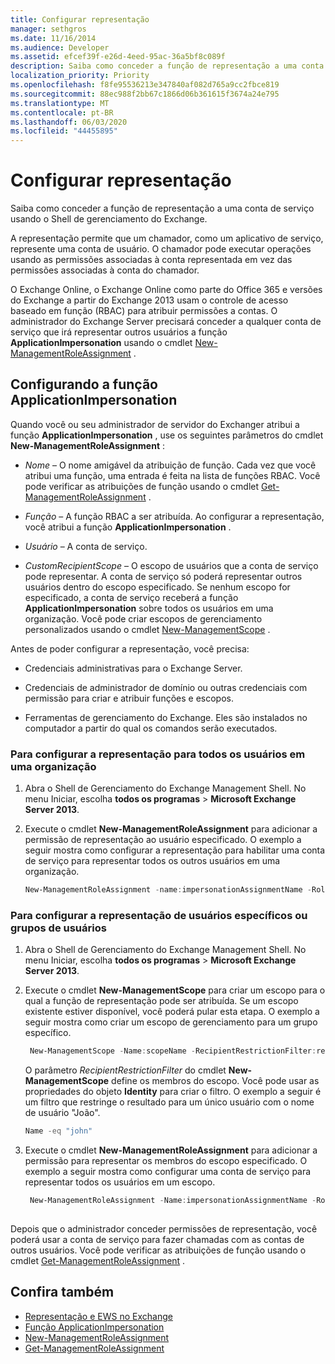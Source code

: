 ```yaml
---
title: Configurar representação
manager: sethgros
ms.date: 11/16/2014
ms.audience: Developer
ms.assetid: efcef39f-e26d-4eed-95ac-36a5bf8c089f
description: Saiba como conceder a função de representação a uma conta de serviço usando o Shell de gerenciamento do Exchange.
localization_priority: Priority
ms.openlocfilehash: f8fe95536213e347840af082d765a9cc2fbce819
ms.sourcegitcommit: 88ec988f2bb67c1866d06b361615f3674a24e795
ms.translationtype: MT
ms.contentlocale: pt-BR
ms.lasthandoff: 06/03/2020
ms.locfileid: "44455895"
---
```

# <a name="configure-impersonation"></a>Configurar representação

Saiba como conceder a função de representação a uma conta de serviço usando o Shell de gerenciamento do Exchange. 
  
A representação permite que um chamador, como um aplicativo de serviço, represente uma conta de usuário. O chamador pode executar operações usando as permissões associadas à conta representada em vez das permissões associadas à conta do chamador.
  
O Exchange Online, o Exchange Online como parte do Office 365 e versões do Exchange a partir do Exchange 2013 usam o controle de acesso baseado em função (RBAC) para atribuir permissões a contas. O administrador do Exchange Server precisará conceder a qualquer conta de serviço que irá representar outros usuários a função **ApplicationImpersonation** usando o cmdlet [New-ManagementRoleAssignment](https://msdn.microsoft.com/library/34d4f2e3-f2c5-49e1-a6a9-1366da65a78c.aspx) . 
  
## <a name="configuring-the-applicationimpersonation-role"></a>Configurando a função ApplicationImpersonation

Quando você ou seu administrador de servidor do Exchanger atribui a função **ApplicationImpersonation** , use os seguintes parâmetros do cmdlet **New-ManagementRoleAssignment** : 
  
-  _Nome_ &ndash; O nome amigável da atribuição de função. Cada vez que você atribui uma função, uma entrada é feita na lista de funções RBAC. Você pode verificar as atribuições de função usando o cmdlet [Get-ManagementRoleAssignment](https://msdn.microsoft.com/library/a3a6ee46-061b-444a-8639-43a416309445.aspx) . 
    
-  _Função_ &ndash; A função RBAC a ser atribuída. Ao configurar a representação, você atribui a função **ApplicationImpersonation** . 
    
-  _Usuário_ &ndash; A conta de serviço. 
    
-  _CustomRecipientScope_ &ndash; O escopo de usuários que a conta de serviço pode representar. A conta de serviço só poderá representar outros usuários dentro do escopo especificado. Se nenhum escopo for especificado, a conta de serviço receberá a função **ApplicationImpersonation** sobre todos os usuários em uma organização. Você pode criar escopos de gerenciamento personalizados usando o cmdlet [New-ManagementScope](https://msdn.microsoft.com/library/1ea1f474-69d6-48c0-9beb-bfa4442c5dab.aspx) . 
    
Antes de poder configurar a representação, você precisa:
  
- Credenciais administrativas para o Exchange Server.
    
- Credenciais de administrador de domínio ou outras credenciais com permissão para criar e atribuir funções e escopos.
    
- Ferramentas de gerenciamento do Exchange. Eles são instalados no computador a partir do qual os comandos serão executados.
    
### <a name="to-configure-impersonation-for-all-users-in-an-organization"></a>Para configurar a representação para todos os usuários em uma organização

1. Abra o Shell de Gerenciamento do Exchange Management Shell. No menu Iniciar, escolha **todos os programas**  >  **Microsoft Exchange Server 2013**. 
    
2. Execute o cmdlet **New-ManagementRoleAssignment** para adicionar a permissão de representação ao usuário especificado. O exemplo a seguir mostra como configurar a representação para habilitar uma conta de serviço para representar todos os outros usuários em uma organização. 
    
   ```powershell
   New-ManagementRoleAssignment -name:impersonationAssignmentName -Role:ApplicationImpersonation -User:serviceAccount 
   ```

### <a name="to-configure-impersonation-for-specific-users-or-groups-of-users"></a>Para configurar a representação de usuários específicos ou grupos de usuários

1. Abra o Shell de Gerenciamento do Exchange Management Shell. No menu Iniciar, escolha **todos os programas**  >  **Microsoft Exchange Server 2013**. 
    
2. Execute o cmdlet **New-ManagementScope** para criar um escopo para o qual a função de representação pode ser atribuída. Se um escopo existente estiver disponível, você poderá pular esta etapa. O exemplo a seguir mostra como criar um escopo de gerenciamento para um grupo específico. 
    
   ```powershell
    New-ManagementScope -Name:scopeName -RecipientRestrictionFilter:recipientFilter
   ```

   O parâmetro _RecipientRestrictionFilter_ do cmdlet **New-ManagementScope** define os membros do escopo. Você pode usar as propriedades do objeto **Identity** para criar o filtro. O exemplo a seguir é um filtro que restringe o resultado para um único usuário com o nome de usuário "João". 
    
   ```powershell
   Name -eq "john"
   ```

3. Execute o cmdlet **New-ManagementRoleAssignment** para adicionar a permissão para representar os membros do escopo especificado. O exemplo a seguir mostra como configurar uma conta de serviço para representar todos os usuários em um escopo. 
    
   ```powershell
    New-ManagementRoleAssignment -Name:impersonationAssignmentName -Role:ApplicationImpersonation -User:serviceAccount -CustomRecipientWriteScope:scopeName
    
   ```


Depois que o administrador conceder permissões de representação, você poderá usar a conta de serviço para fazer chamadas com as contas de outros usuários. Você pode verificar as atribuições de função usando o cmdlet [Get-ManagementRoleAssignment](https://msdn.microsoft.com/library/a3a6ee46-061b-444a-8639-43a416309445.aspx) . 
  
## <a name="see-also"></a>Confira também

- [Representação e EWS no Exchange](impersonation-and-ews-in-exchange.md)
- [Função ApplicationImpersonation](https://technet.microsoft.com/library/dd776119%28v=exchg.150%29.aspx)   
- [New-ManagementRoleAssignment](https://msdn.microsoft.com/library/34d4f2e3-f2c5-49e1-a6a9-1366da65a78c.aspx)    
- [Get-ManagementRoleAssignment](https://msdn.microsoft.com/library/a3a6ee46-061b-444a-8639-43a416309445.aspx)
    

